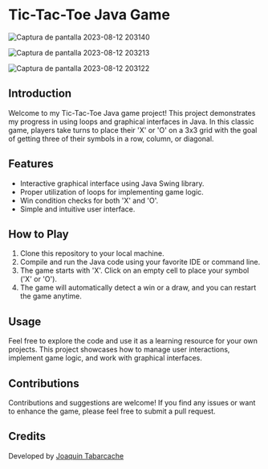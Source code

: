 # Tic-Tac-Toe Java Game

![Captura de pantalla 2023-08-12 203140](https://github.com/joaquin-tabarcache/Proyecto1JAVA/assets/114317069/73357a8a-f106-4e6b-8db6-62dc10988ef8)

![Captura de pantalla 2023-08-12 203213](https://github.com/joaquin-tabarcache/Proyecto1JAVA/assets/114317069/face4382-7e24-485c-9271-195385295d84)

![Captura de pantalla 2023-08-12 203122](https://github.com/joaquin-tabarcache/Proyecto1JAVA/assets/114317069/cb929285-6bab-4bcf-a4cb-0c628f246519)






## Introduction

Welcome to my Tic-Tac-Toe Java game project! This project demonstrates my progress in using loops and graphical interfaces in Java. In this classic game, players take turns to place their 'X' or 'O' on a 3x3 grid with the goal of getting three of their symbols in a row, column, or diagonal.

## Features

- Interactive graphical interface using Java Swing library.
- Proper utilization of loops for implementing game logic.
- Win condition checks for both 'X' and 'O'.
- Simple and intuitive user interface.

## How to Play

1. Clone this repository to your local machine.
2. Compile and run the Java code using your favorite IDE or command line.
3. The game starts with 'X'. Click on an empty cell to place your symbol ('X' or 'O').
4. The game will automatically detect a win or a draw, and you can restart the game anytime.

## Usage

Feel free to explore the code and use it as a learning resource for your own projects. This project showcases how to manage user interactions, implement game logic, and work with graphical interfaces.

## Contributions

Contributions and suggestions are welcome! If you find any issues or want to enhance the game, please feel free to submit a pull request.


## Credits

Developed by [Joaquin Tabarcache](https://github.com/joaquin-tabarcache)
